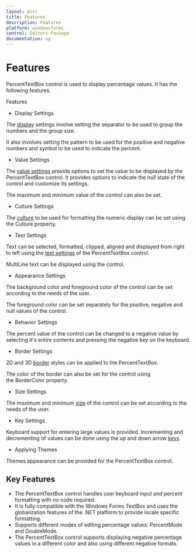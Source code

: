```yaml
---
layout: post
title: Features
description: Features
platform: windowsforms
control: Editors Package
documentation: ug
---
```

# Features

PercentTextBox control is used to display percentage values. It has the following features.

Features

* Display Settings

The [display](http://help.syncfusion.com/ug/windows%20forms/tools/default.htm) settings involve setting the separator to be used to group the numbers and the group size.

It also involves setting the pattern to be used for the positive and negative numbers and symbol to be used to indicate the percent.

* Value Settings

The [value settings](http://help.syncfusion.com/ug/windows%20forms/tools/default.htm) provide options to set the value to be displayed by the PercentTextBox control. It provides options to indicate the null state of the control and customize its settings.

The maximum and minimum value of the control can also be set.

* Culture Settings

The [culture](http://help.syncfusion.com/ug/windows%20forms/tools/default.htm) to be used for formatting the numeric display can be set using the Culture property.

* Text Settings

Text can be selected, formatted, clipped, aligned and displayed from right to left using the [text settings](http://help.syncfusion.com/ug/windows%20forms/tools/default.htm) of the PercentTextBox control.

MultiLine text can be displayed using the control.

* Appearance Settings

The background color and foreground color of the control can be set according to the needs of the user.

The foreground color can be set separately for the positive, negative and null values of the control.

* Behavior Settings

The percent value of the control can be changed to a negative value by selecting it's entire contents and pressing the negative key on the keyboard.

* Border Settings

2D and 3D [border](http://help.syncfusion.com/ug/windows%20forms/tools/default.htm) styles can be applied to the PercentTextBox.

The color of the border can also be set for the control using the BorderColor property.

* Size Settings

The maximum and minimum [size](http://help.syncfusion.com/ug/windows%20forms/tools/default.htm) of the control can be set according to the needs of the user.

* Key Settings

Keyboard support for entering large values is provided. Incrementing and decrementing of values can be done using the up and down arrow [keys](http://help.syncfusion.com/ug/windows%20forms/tools/default.htm).

* Applying Themes

Themes appearance can be provided for the PercentTextBox control.

## Key Features

* The PercentTextBox control handles user keyboard input and percent formatting with no code required.
* It is fully compatible with the Windows Forms TextBox and uses the globalization features of the .NET platform to provide locale specific formatting.
* Supports different modes of editing percentage values: PercentMode and DoubleMode.
* The PercentTextBox control supports displaying negative percentage values in a different color and also using different negative formats.